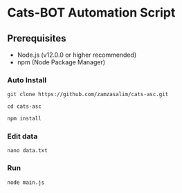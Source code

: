 # Cats-BOT Automation Script

## Prerequisites

- Node.js (v12.0.0 or higher recommended)
- npm (Node Package Manager)


### Auto Install 

```
git clone https://github.com/zamzasalim/cats-asc.git
```


```
cd cats-asc
```



```bash
npm install
```

### Edit data
```
nano data.txt
```

### Run
```
node main.js
```








